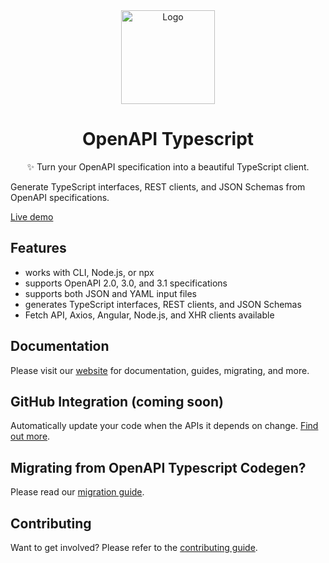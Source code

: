 <div align="center">
  <img width="150" height="150" src="https://heyapi.vercel.app/logo.png" alt="Logo">
  <h1 align="center"><b>OpenAPI Typescript</b></h1>
  <p align="center">✨ Turn your OpenAPI specification into a beautiful TypeScript client.</p>
</div>

Generate TypeScript interfaces, REST clients, and JSON Schemas from OpenAPI specifications.

[Live demo](https://stackblitz.com/edit/hey-api-example?file=openapi-ts.config.ts,src%2Fclient%2Fschemas.gen.ts,src%2Fclient%2Fservices.gen.ts,src%2Fclient%2Ftypes.gen.ts)

## Features

- works with CLI, Node.js, or npx
- supports OpenAPI 2.0, 3.0, and 3.1 specifications
- supports both JSON and YAML input files
- generates TypeScript interfaces, REST clients, and JSON Schemas
- Fetch API, Axios, Angular, Node.js, and XHR clients available

## Documentation

Please visit our [website](https://heyapi.vercel.app/) for documentation, guides, migrating, and more.

## GitHub Integration (coming soon)

Automatically update your code when the APIs it depends on change. [Find out more](https://heyapi.vercel.app/openapi-ts/integrations.html).

## Migrating from OpenAPI Typescript Codegen?

Please read our [migration guide](https://heyapi.vercel.app/openapi-ts/migrating.html#openapi-typescript-codegen).

## Contributing

Want to get involved? Please refer to the [contributing guide](https://heyapi.vercel.app/contributing.html).
